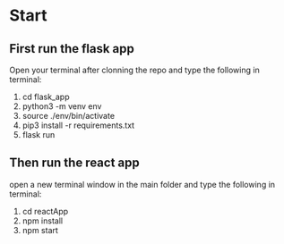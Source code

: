 # Start 
## First run the flask app
Open your terminal after clonning the repo and type the following in terminal:
1. cd flask_app
2. python3 -m venv env
3. source ./env/bin/activate
4. pip3 install -r requirements.txt
5. flask run

## Then run the react app
open a new terminal window in the main folder and type the following in terminal:
1. cd reactApp
2. npm install
3. npm start